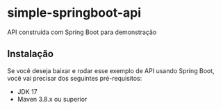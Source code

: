 # simple-springboot-api
API construída com Spring Boot para demonstração

## Instalação

Se você deseja baixar e rodar esse exemplo de API usando Spring Boot, você vai precisar dos seguintes pré-requisitos:

- JDK 17
- Maven 3.8.x ou superior 